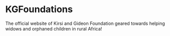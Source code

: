 # KGFoundations
The official website of Kirsi and Gideon Foundation geared towards helping widows and orphaned children in rural Africa!

